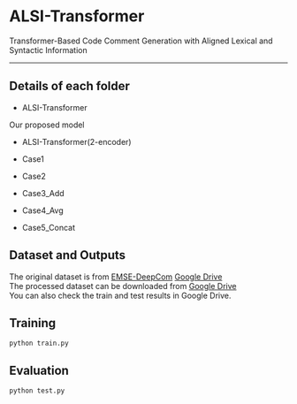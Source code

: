 # ALSI-Transformer
Transformer-Based Code Comment Generation with Aligned Lexical and Syntactic Information

---

## Details of each folder 
- ALSI-Transformer

Our proposed model

- ALSI-Transformer(2-encoder)

- Case1

- Case2

- Case3_Add

- Case4_Avg

- Case5_Concat


## Dataset and Outputs
The original dataset is from [EMSE-DeepCom](https://github.com/xing-hu/EMSE-DeepCom) [Google Drive](https://drive.google.com/drive/folders/130liaynevaYo2AhNoFtadtc7uBS12_aW?usp=sharing)<br/>
The processed dataset can be downloaded from [Google Drive](https://drive.google.com/drive/folders/130liaynevaYo2AhNoFtadtc7uBS12_aW?usp=sharing)<br/>
You can also check the train and test results in Google Drive.

## Training
```
python train.py
```

## Evaluation
```
python test.py
```